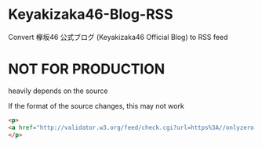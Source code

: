 # Keyakizaka46-Blog-RSS
Convert 欅坂46 公式ブログ (Keyakizaka46 Official Blog) to RSS feed
# NOT FOR PRODUCTION
heavily depends on the source

If the format of the source changes, this may not work

```html
<p>
<a href="http://validator.w3.org/feed/check.cgi?url=https%3A//onlyzero.net/Keyakizaka46_Blog_RSS"><img src="https://validator.w3.org/feed/images/valid-rss-rogers.png" alt="[Valid RSS]" title="Validate my RSS feed" /></a>
</p>
```

